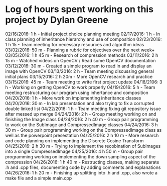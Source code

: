 # Log of hours spent working on this project by Dylan Greene

02/16/2016: 1 h - Initial project choice planning meeting
02/17/2016: 1 h - In class planning of inheritance hierarchy and use of composition
02/23/2016: 1 h 15 - Team meeting for necessary resources and algorithm ideas
03/02/2016: 50 m - Planning a rubric for objectives over the next week+
03/05/2016: 1 h 45 m - Research of compression methods
03/11/2016: 2 h 15 m - Watched videos on OpenCV / Read some OpenCV documentation
03/12/2016: 30 m - Created a simple program to read in and display an image with OpenCV
03/13/2016: 2 h - Team meeting discussing general initial plans
03/15/2016: 2 h 20m - More OpenCV research and practice 
03/15/2016: 45 m - Team meeting to write first project update
04/18/2106: 3 h - Working on getting OpenCV to work properly
04/19/2016: 5 h - Team meeting restructuring our program using inhertance and composition
04/20/2016: 1 h - More work on implementing inheritance classes
04/20/2016: 30 m - In lab presentation and also trying to fix a corrupted double linked list
04/22/2016: 1 h - Team meeting fixing git repository issue after messed up merge
04/24/2016: 2 h - Group meeting working on and finishing the Image class
04/24/2016: 2 h 40 m - Group pair programming to work on the SubImage and CompressedImage classes
04/24/2016: 3 h 30 m - Group pair programming working on the CompressedImage class as well as the powerpoint presestation
04/25/2016: 2 h 10 m - More research and code planning on implementing the Discrete Cosine Transform
04/25/2016: 2 h 30 m - Trying to implement the recobination of SubImages into a single CompressedImage
04/25/2016: 4 h 50 m - Group pair programming working on implementing the down sampling aspect of the compression
04/26/2016: 1 h 40 m - Restructing classes, making separate .h and .cpp files, documenting code by adding comments and explanations
04/26/2016: 1 h 20 m - Finishing up splitting into .h and .cpp, also wrote a make file and a simple main.cpp
